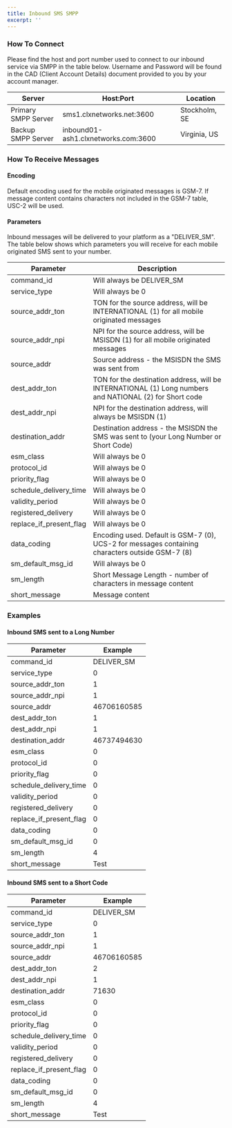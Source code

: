 ```yaml
---
title: Inbound SMS SMPP
excerpt: ''
---
```

### How To Connect

Please find the host and port number used to connect to our inbound service via SMPP in the table below. Username and Password will be found in the CAD (Client Account Details) document provided to you by your account manager.

| Server              | Host:Port                           | Location      |
| ------------------- | ----------------------------------- | ------------- |
| Primary SMPP Server | sms1.clxnetworks.net:3600           | Stockholm, SE |
| Backup SMPP Server  | inbound01-ash1.clxnetworks.com:3600 | Virginia, US  |

### How To Receive Messages

#### Encoding

Default encoding used for the mobile originated messages is GSM-7. If message content contains characters not included in the GSM-7 table, USC-2 will be used.

#### Parameters

Inbound messages will be delivered to your platform as a "DELIVER\_SM". The table below shows which parameters you will receive for each mobile originated SMS sent to your number.

| Parameter                  | Description                                                                                             |
| -------------------------- | ------------------------------------------------------------------------------------------------------- |
| command\_id                | Will always be DELIVER\_SM                                                                              |
| service\_type              | Will always be 0                                                                                        |
| source\_addr\_ton          | TON for the source address, will be INTERNATIONAL (1) for all mobile originated messages                |
| source\_addr\_npi          | NPI for the source address, will be MSISDN (1) for all mobile originated messages                       |
| source\_addr               | Source address - the MSISDN the SMS was sent from                                                       |
| dest\_addr\_ton            | TON for the destination address, will be INTERNATIONAL (1) Long numbers and NATIONAL (2) for Short code |
| dest\_addr\_npi            | NPI for the destination address, will always be MSISDN (1)                                              |
| destination\_addr          | Destination address - the MSISDN the SMS was sent to (your Long Number or Short Code)                   |
| esm\_class                 | Will always be 0                                                                                        |
| protocol\_id               | Will always be 0                                                                                        |
| priority\_flag             | Will always be 0                                                                                        |
| schedule\_delivery\_time   | Will always be 0                                                                                        |
| validity\_period           | Will always be 0                                                                                        |
| registered\_delivery       | Will always be 0                                                                                        |
| replace\_if\_present\_flag | Will always be 0                                                                                        |
| data\_coding               | Encoding used. Default is GSM-7 (0), UCS-2 for messages containing characters outside GSM-7 (8)         |
| sm\_default\_msg\_id       | Will always be 0                                                                                        |
| sm\_length                 | Short Message Length - number of characters in message content                                          |
| short\_message             | Message content                                                                                         |

### Examples

#### Inbound SMS sent to a Long Number

| Parameter                  | Example     |
| -------------------------- | ----------- |
| command\_id                | DELIVER\_SM |
| service\_type              | 0           |
| source\_addr\_ton          | 1           |
| source\_addr\_npi          | 1           |
| source\_addr               | 46706160585 |
| dest\_addr\_ton            | 1           |
| dest\_addr\_npi            | 1           |
| destination\_addr          | 46737494630 |
| esm\_class                 | 0           |
| protocol\_id               | 0           |
| priority\_flag             | 0           |
| schedule\_delivery\_time   | 0           |
| validity\_period           | 0           |
| registered\_delivery       | 0           |
| replace\_if\_present\_flag | 0           |
| data\_coding               | 0           |
| sm\_default\_msg\_id       | 0           |
| sm\_length                 | 4           |
| short\_message             | Test        |

#### Inbound SMS sent to a Short Code

| Parameter                  | Example     |
| -------------------------- | ----------- |
| command\_id                | DELIVER\_SM |
| service\_type              | 0           |
| source\_addr\_ton          | 1           |
| source\_addr\_npi          | 1           |
| source\_addr               | 46706160585 |
| dest\_addr\_ton            | 2           |
| dest\_addr\_npi            | 1           |
| destination\_addr          | 71630       |
| esm\_class                 | 0           |
| protocol\_id               | 0           |
| priority\_flag             | 0           |
| schedule\_delivery\_time   | 0           |
| validity\_period           | 0           |
| registered\_delivery       | 0           |
| replace\_if\_present\_flag | 0           |
| data\_coding               | 0           |
| sm\_default\_msg\_id       | 0           |
| sm\_length                 | 4           |
| short\_message             | Test        |

